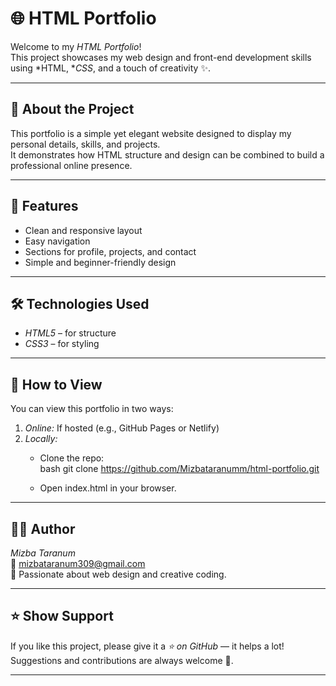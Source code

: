 # 🌐 HTML Portfolio

Welcome to my *HTML Portfolio*!  
This project showcases my web design and front-end development skills using *HTML, **CSS*, and a touch of creativity ✨.

---

## 🧩 About the Project
This portfolio is a simple yet elegant website designed to display my personal details, skills, and projects.  
It demonstrates how HTML structure and design can be combined to build a professional online presence.

---

## 🎨 Features
- Clean and responsive layout  
- Easy navigation  
- Sections for profile, projects, and contact  
- Simple and beginner-friendly design  

---

## 🛠 Technologies Used
- *HTML5* – for structure  
- *CSS3* – for styling  

---

## 🚀 How to View
You can view this portfolio in two ways:
1. *Online:* If hosted (e.g., GitHub Pages or Netlify)
2. *Locally:*  
   - Clone the repo:  
     bash
     git clone https://github.com/Mizbataranumm/html-portfolio.git
       
   - Open index.html in your browser.

---

## 👩‍💻 Author
*Mizba Taranum*  
💌 mizbataranum309@gmail.com  
📍 Passionate about web design and creative coding.

---

## ⭐ Show Support
If you like this project, please give it a *⭐ on GitHub* — it helps a lot!  
Suggestions and contributions are always welcome 💬.

---
